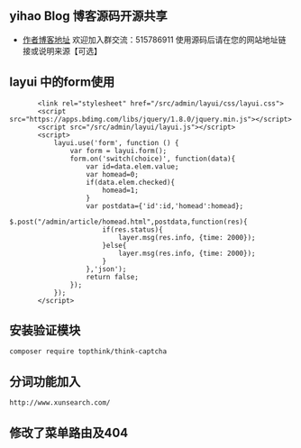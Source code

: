 ## yihao Blog 博客源码开源共享

+ [作者博客地址](http://diao.info)
欢迎加入群交流：515786911
使用源码后请在您的网站地址链接或说明来源【可选】
## layui 中的form使用
```
       <link rel="stylesheet" href="/src/admin/layui/css/layui.css">
       <script src="https://apps.bdimg.com/libs/jquery/1.8.0/jquery.min.js"></script>
       <script src="/src/admin/layui/layui.js"></script>
       <script>
           layui.use('form', function () {
               var form = layui.form();
               form.on('switch(choice)', function(data){
                   var id=data.elem.value;
                   var homead=0;
                   if(data.elem.checked){
                       homead=1;
                   }
                   var postdata={'id':id,'homead':homead};
                   $.post("/admin/article/homead.html",postdata,function(res){
                       if(res.status){
                           layer.msg(res.info, {time: 2000});
                       }else{
                           layer.msg(res.info, {time: 2000});
                       }
                   },'json');
                   return false;
               });
           });
       </script>

```
## 安装验证模块
    composer require topthink/think-captcha
    
## 分词功能加入
    http://www.xunsearch.com/
## 修改了菜单路由及404
